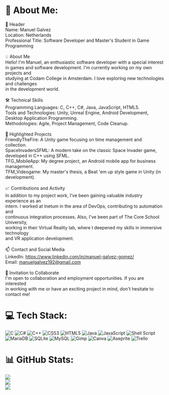 # 💫 About Me:
🌟 Header<br>Name: Manuel Galvez<br>Location: Netherlands <br>Professional Title: Software Developer and Master's Student in Game Programming<br><br>💡 About Me<br>Hello! I'm Manuel, an enthusiastic software developer with a special interest<br>in games and software development. I'm currently working on my own projects and<br>studying at Codam College in Amsterdam. I love exploring new technologies and challenges<br>in the development world.<br><br>🛠 Technical Skills<br>Programming Languages: C, C++, C#, Java, JavaScript, HTML5.<br>Tools and Technologies: Unity, Unreal Engine, Android Development, Desktop Application Programming.<br>Methodologies: Agile, Project Management, Code Cleanup.<br><br>🌟 Highlighted Projects<br>FriendlyTheFire: A Unity game focusing on time management and collection.<br>SpaceInvadersSFML: A modern take on the classic Space Invader game, developed in C++ using SFML.<br>TFG_MobileApp: My degree project, an Android mobile app for business management.<br>TFM_Videogame: My master's thesis, a Beat 'em up style game in Unity (in development).<br><br>📈 Contributions and Activity<br>In addition to my project work, I've been gaining valuable industry experience as an<br>intern. I worked at Inetum in the area of DevOps, contributing to automation and<br>continuous integration processes. Also, I've been part of The Core School University,<br>working in their Virtual Reality lab, where I deepened my skills in immersive technology<br>and VR application development.<br><br>📫 Contact and Social Media<br>LinkedIn: https://www.linkedin.com/in/manuel-galvez-gomez/<br>Email: manuelgalvez192@gmail.com<br><br>🤝 Invitation to Collaborate<br>I'm open to collaboration and employment opportunities. If you are interested<br>in working with me or have an exciting project in mind, don't hesitate to contact me!


# 💻 Tech Stack:
![C](https://img.shields.io/badge/c-%2300599C.svg?style=flat&logo=c&logoColor=white) ![C#](https://img.shields.io/badge/c%23-%23239120.svg?style=flat&logo=csharp&logoColor=white) ![C++](https://img.shields.io/badge/c++-%2300599C.svg?style=flat&logo=c%2B%2B&logoColor=white) ![CSS3](https://img.shields.io/badge/css3-%231572B6.svg?style=flat&logo=css3&logoColor=white) ![HTML5](https://img.shields.io/badge/html5-%23E34F26.svg?style=flat&logo=html5&logoColor=white) ![Java](https://img.shields.io/badge/java-%23ED8B00.svg?style=flat&logo=openjdk&logoColor=white) ![JavaScript](https://img.shields.io/badge/javascript-%23323330.svg?style=flat&logo=javascript&logoColor=%23F7DF1E) ![Shell Script](https://img.shields.io/badge/shell_script-%23121011.svg?style=flat&logo=gnu-bash&logoColor=white) ![MariaDB](https://img.shields.io/badge/MariaDB-003545?style=flat&logo=mariadb&logoColor=white) ![SQLite](https://img.shields.io/badge/sqlite-%2307405e.svg?style=flat&logo=sqlite&logoColor=white) ![MySQL](https://img.shields.io/badge/mysql-%2300000f.svg?style=flat&logo=mysql&logoColor=white) ![Gimp](https://img.shields.io/badge/Gimp-657D8B?style=flat&logo=gimp&logoColor=FFFFFF) ![Canva](https://img.shields.io/badge/Canva-%2300C4CC.svg?style=flat&logo=Canva&logoColor=white) ![Aseprite](https://img.shields.io/badge/Aseprite-FFFFFF?style=flat&logo=Aseprite&logoColor=#7D929E) ![Trello](https://img.shields.io/badge/Trello-%23026AA7.svg?style=flat&logo=Trello&logoColor=white)
# 📊 GitHub Stats:
![](https://github-readme-stats.vercel.app/api?username=manuelgalvez192&theme=radical&hide_border=false&include_all_commits=false&count_private=false)<br/>
![](https://github-readme-streak-stats.herokuapp.com/?user=manuelgalvez192&theme=radical&hide_border=false)<br/>
![](https://github-readme-stats.vercel.app/api/top-langs/?username=manuelgalvez192&theme=radical&hide_border=false&include_all_commits=false&count_private=false&layout=compact)
